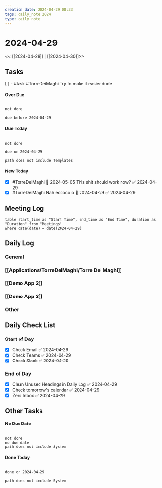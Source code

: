 ```yaml
---
creation date: 2024-04-29 08:33
tags: daily_note 2024
type: daily_note
---
```

# 2024-04-29
<< [[2024-04-28]] | [[2024-04-30]]>>

## Tasks
[ ] - #task #TorreDeiMaghi  Try to make it easier dude
#### Over Due
```tasks

not done

due before 2024-04-29

```

#### Due Today
```tasks

not done

due on 2024-04-29

path does not include Templates

```

#### New Today

- [x] #TorreDeiMaghi 📅 2024-05-05 This shit should work now? ✅ 2024-04-29
- [x] #TorreDeiMaghi Nah eccoco o 🛫 2024-04-29 ✅ 2024-04-29
## Meeting Log

```dataview
table start_time as "Start Time", end_time as "End Time", duration as "Duration" from "Meetings"
where date(date) = date(2024-04-29)
```
## Daily Log

### General


### [[Applications/TorreDeiMaghi/Torre Dei Maghi]]

### [[Demo App 2]]

### [[Demo App 3]]

### Other

## Daily Check List

### Start of Day
- [x] Check Email ✅ 2024-04-29
- [x] Check Teams ✅ 2024-04-29
- [x] Check Slack ✅ 2024-04-29

### End of Day
- [x] Clean Unused Headings in Daily Log ✅ 2024-04-29
- [x] Check tomorrow's calendar ✅ 2024-04-29
- [x] Zero Inbox ✅ 2024-04-29

## Other Tasks

#### No Due Date
```tasks

not done
no due date
path does not include System

```

#### Done Today

```tasks

done on 2024-04-29

path does not include System

```
